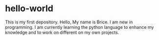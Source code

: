 # hello-world
This is my first depository.
Hello, 
My name is Brice. I am new in programming. I am currently learning the python language to enhance my knowledge and to work on different on my own projects. 
